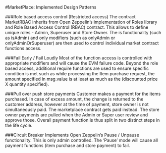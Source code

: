 #MarketPlace: Implemented Design Patterns

###Role based access control (Restricted access)
The contract MarketRBAC inherits from Open Zeppelin’s implementation of Roles library and Role Based Access Control (RBAC) contract. This allows to define unique roles - Admin, Superuser and  Store Owner. The is<Role> functionality (such as isAdmin)  and only<Role> modifiers (such as onlyAdmin or onlyAdminOrSuperuser) are then used to control individual market contract functions access.

###Fail Early / Fail Loudly
Most of the function access is controlled with appropriate modifiers and will cause the EVM failure code. Beyond the role based access, additional require functions are used to ensure specific condition is met such as while processing the Item purchase request, the amount specified in msg.value is at least as much as the (discounted price X quantity specified).  

###Pull over push store payments
Customer makes a payment for the items purchased. In case of excess amount, the change is returned to the customer address, however at the time of payment, store owner is not simultaneously paid. The marketplace contract gets paid instead. The store owner payments are pulled when the Admin or Super user review and approve those. Overall payment function is thus split in two distinct steps in the life cycle.

###Circuit Breaker
Implements Open Zeppelin’s Pause / Unpause functionality. This is only admin controlled. The ‘Pause’ mode will cause all payment functions (item purchase and store payment) to fail.
 
